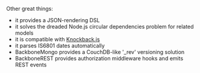 Other great things:

* it provides a JSON-rendering DSL
* it solves the dreaded Node.js circular dependencies problem for related models
* it is compatible with [Knockback.js](http://kmalakoff.github.io/knockback/)
* it parses IS6801 dates automatically
* BackboneMongo provides a CouchDB-like '_rev' versioning solution
* BackboneREST provides authorization middleware hooks and emits REST events
